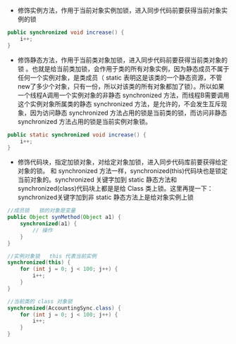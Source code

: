 - 修饰实例方法，作用于当前对象实例加锁，进入同步代码前要获得当前对象实例的锁

 ```java
 public synchronized void increase() {
     i++;
 }
 ```

- 修饰静态方法，作用于当前类对象加锁，进入同步代码前要获得当前类对象的锁 。也就是给当前类加锁，会作用于类的所有对象实例，因为静态成员不属于任何一个实例对象，是类成员（ static 表明这是该类的一个静态资源，不管new了多少个对象，只有一份，所以对该类的所有对象都加了锁）。所以如果一个线程A调用一个实例对象的非静态 synchronized 方法，而线程B需要调用这个实例对象所属类的静态 synchronized 方法，是允许的，不会发生互斥现象，因为访问静态 synchronized 方法占用的锁是当前类的锁，而访问非静态synchronized 方法占用的锁是当前实例对象锁。

 ```java
 public static synchronized void increase() {
     i++;
 }
 ```

 

- 修饰代码块，指定加锁对象，对给定对象加锁，进入同步代码库前要获得给定对象的锁。 和 synchronized 方法一样，synchronized(this)代码块也是锁定当前对象的。synchronized 关键字加到 static 静态方法和synchronized(class)代码块上都是是给 Class 类上锁。这里再提一下：synchronized关键字加到非 static 静态方法上是给对象实例上锁

 ```java
 //成员锁   锁的对象是变量
 public Object synMethod(Object a1) {
     synchronized(a1) {
         // 操作
     }
 }
 
 //实例对象锁   this 代表当前实例
 synchronized(this) {
     for (int j = 0; j < 100; j++) {
         i++;
     }
 }
 
 //当前类的 class 对象锁
 synchronized(AccountingSync.class) {
     for (int j = 0; j < 100; j++) {
         i++;
     }
 }
 
 ```

​    